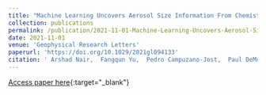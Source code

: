 ```yaml
---
title: "Machine Learning Uncovers Aerosol Size Information From Chemistry and Meteorology to Quantify Potential Cloud-Forming Particles"
collection: publications
permalink: /publication/2021-11-01-Machine-Learning-Uncovers-Aerosol-Size-Information-From-Chemistry-and-Meteorology-to-Quantify-Potential-Cloud-Forming-Particles
date: 2021-11-01
venue: 'Geophysical Research Letters'
paperurl: 'https://doi.org/10.1029/2021gl094133'
citation: ' Arshad Nair,  Fangqun Yu,  Pedro Campuzano-Jost,  Paul DeMott,  Ezra Levin,  Jose Jimenez,  Jeff Peischl,  Ilana Pollack,  Carley Fredrickson,  Andreas Beyersdorf,  Benjamin Nault,  Minsu Park,  Seong Yum,  Brett Palm,  Lu Xu,  Ilann Bourgeois,  Bruce Anderson,  Athanasios Nenes,  Luke Ziemba,  Richard Moore,  Taehyoung Lee,  Taehyun Park,  Chelsea Thompson,  Frank Flocke,  Lewis Huey,  Michelle Kim,  Qiaoyun Peng, &quot;Machine Learning Uncovers Aerosol Size Information From Chemistry and Meteorology to Quantify Potential Cloud-Forming Particles.&quot; Geophysical Research Letters, 2021.'
---
```

[Access paper here](https://doi.org/10.1029/2021gl094133){:target="_blank"}
